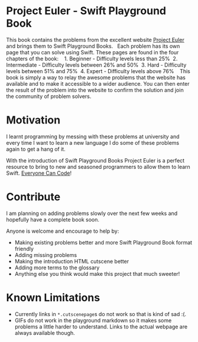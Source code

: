 # Project Euler - Swift Playground Book

This book contains the problems from the excellent website [Project Euler](https://projecteuler.net) and brings them to Swift Playground Books.
 
Each problem has its own page that you can solve using Swift. These pages are found in the four chapters of the book:
 
 1. Beginner - Difficulty levels less than 25%
 2. Intermediate - Difficulty levels between 26% and 50%
 3. Hard - Difficulty levels between 51% and 75%
 4. Expert - Difficulty levels above 76% 
 
This book is simply a way to relay the awesome problems that the website has available and to make it accessible to a wider audience. You can then enter the result of the problem into the website to confirm the solution and join the community of problem solvers.

# Motivation

I learnt programming by messing with these problems at university and every time I want to learn a new language I do some of these problems again to get a hang of it.

With the introduction of Swift Playground Books Project Euler is a perfect resource to bring to new and seasoned programmers to allow them to learn Swift. [Everyone Can Code](http://www.apple.com/education/everyone-can-code/)!

# Contribute

I am planning on adding problems slowly over the next few weeks and hopefully have a complete book soon.

Anyone is welcome and encourage to help by:
 - Making existing problems better and more Swift Playground Book format friendly
 - Adding missing problems
 - Making the introduction HTML cutscene better
 - Adding more terms to the glossary
 - Anything else you think would make this project that much sweeter!

# Known Limitations

- Currently links in `*.cutscenepage`s do not work so that is kind of sad :(.
- GIFs do not work in the playground markdown so it makes some problems a little harder to understand. Links to the actual webpage are always available though.
